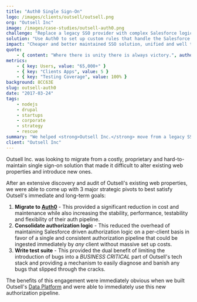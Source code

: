 ```yaml
---
title: "Auth0 Single Sign-On"
logo: /images/clients/outsell/outsell.png
org: "Outsell Inc"
image: /images/case-studies/outsell-auth0.png
challenge: "Replace a legacy SSO provider with complex Salesforce logic spread over multiple client websites."
solution: "Use Auth0 to set up custom rules that handle the Salesforce logic in a single place for all clients."
impact: "Cheaper and better maintained SSO solution, unified and well tested auth logic that is shared across clients old and new."
quote:
    - { content: "Where there is unity there is always victory.", author: "Publilius Syrus" }
metrics:
    - { key: Users, value: "65,000+" }
    - { key: "Clients Apps", value: 5 }
    - { key: "Testing Coverage", value: 100% }
background: 8CC63E
slug: outsell-auth0
date: "2017-03-24"
tags:
    - nodejs
    - drupal
    - startups
    - corporate
    - strategy
    - rescue
summary: "We helped <strong>Outsell Inc.</strong> move from a legacy SSO provider to Auth0 while reducing the complexity of their authentication logic and providing a tight Salesforce integration."
client: "Outsell Inc"
---
```


Outsell Inc. was looking to migrate from a costly, proprietary and hard-to-maintain single sign-on solution that made it difficult to alter existing web properties and introduce new ones.

After an extensive discovery and audit of Outsell's existing web properties, we were able to come up with 3 major strategic pivots to best satisfy Outsell's immediate and long-term goals:

1. **Migrate to [Auth0](https://auth0.com/)** - This provided a significant reduction in cost and maintenance while also increasing the stability, performance, testability and flexibility of their auth pipeline.
2. **Consolidate authorization logic** - This reduced the overhead of maintaining Salesforce driven authorization logic on a per-client basis in favor of a single and consistent authorization pipeline that could be ingested immediately by *any* client without massive set up costs.
3. **Write test suite** - This provided the dual benefit of limiting the introduction of bugs into a *BUSINESS CRITICAL* part of Outsell's tech stack and providing a mechanism to easily diagnose and banish any bugs that slipped through the cracks.

The benefits of this engagement were immediately obvious when we built Outsell's [Data Platform](./work/outsell-osdata) and were able to immediately use this new authorization pipeline.
